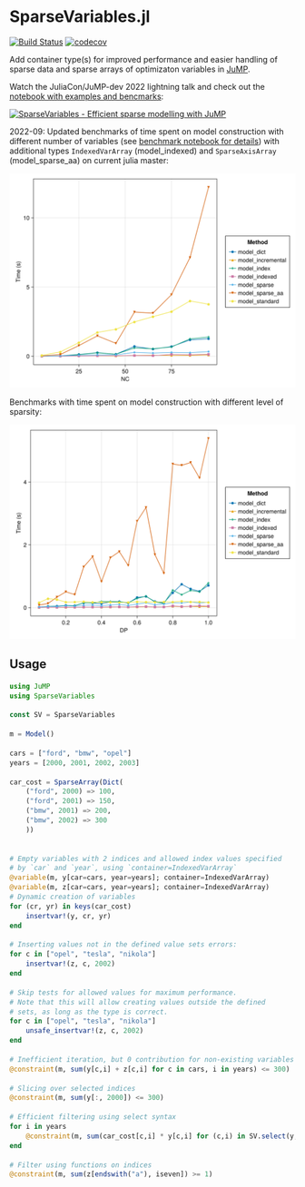# SparseVariables.jl

[![Build Status](https://github.com/hellemo/SparseVariables.jl/workflows/CI/badge.svg?branch=main)](https://github.com/hellemo/SparseVariables.jl/actions?query=workflow%3ACI)
[![codecov](https://codecov.io/gh/hellemo/SparseVariables.jl/branch/main/graph/badge.svg?token=2LXGVU04YS)](https://codecov.io/gh/hellemo/SparseVariables.jl)

Add container type(s) for improved performance and easier handling of sparse data 
and sparse arrays of optimizaton variables in [JuMP](https://jump.dev/JuMP.jl/stable/). 

Watch the JuliaCon/JuMP-dev 2022 lightning talk and check out the [notebook with examples and bencmarks]("docs/notebook_juliacon2022.jl"): 

[![SparseVariables - Efficient sparse modelling with JuMP](https://img.youtube.com/vi/YuDvfZo9W5A/3.jpg)](https://youtu.be/YuDvfZo9W5A)

2022-09: Updated benchmarks of time spent on model construction with different number of variables (see [benchmark notebook for details](benchmark/benchmark.jl)) with additional types `IndexedVarArray` (model_indexed) and `SparseAxisArray` (model_sparse_aa) on current julia master:

![](benchmark/res.svg)

Benchmarks with time spent on model construction with different level of sparsity:

![](benchmark/sparsity.svg)

## Usage

```julia
using JuMP
using SparseVariables

const SV = SparseVariables

m = Model()

cars = ["ford", "bmw", "opel"]
years = [2000, 2001, 2002, 2003]

car_cost = SparseArray(Dict(
    ("ford", 2000) => 100,
    ("ford", 2001) => 150,
    ("bmw", 2001) => 200,
    ("bmw", 2002) => 300
    ))


# Empty variables with 2 indices and allowed index values specified
# by `car` and `year`, using `container=IndexedVarArray`
@variable(m, y[car=cars, year=years]; container=IndexedVarArray)
@variable(m, z[car=cars, year=years]; container=IndexedVarArray)
# Dynamic creation of variables
for (cr, yr) in keys(car_cost)
    insertvar!(y, cr, yr)
end

# Inserting values not in the defined value sets errors:
for c in ["opel", "tesla", "nikola"]
    insertvar!(z, c, 2002)
end

# Skip tests for allowed values for maximum performance.
# Note that this will allow creating values outside the defined
# sets, as long as the type is correct.
for c in ["opel", "tesla", "nikola"]
    unsafe_insertvar!(z, c, 2002)
end

# Inefficient iteration, but 0 contribution for non-existing variables
@constraint(m, sum(y[c,i] + z[c,i] for c in cars, i in years) <= 300)

# Slicing over selected indices
@constraint(m, sum(y[:, 2000]) <= 300)

# Efficient filtering using select syntax
for i in years
    @constraint(m, sum(car_cost[c,i] * y[c,i] for (c,i) in SV.select(y, :, i)) <= 300)
end

# Filter using functions on indices
@constraint(m, sum(z[endswith("a"), iseven]) >= 1)
```

